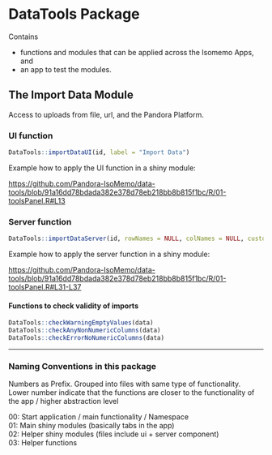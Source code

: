# DataTools Package

Contains 

- functions and modules that can be applied across the Isomemo Apps, and
- an app to test the modules.

## The Import Data Module

Access to uploads from file, url, and the Pandora Platform.

### UI function

```R
DataTools::importDataUI(id, label = "Import Data")
```

Example how to apply the UI function in a shiny module:

https://github.com/Pandora-IsoMemo/data-tools/blob/91a16dd78bdada382e378d78eb218bb8b815f1bc/R/01-toolsPanel.R#L13

### Server function

```R
DataTools::importDataServer(id, rowNames = NULL, colNames = NULL, customWarningChecks = list(), customErrorChecks = list(), ignoreWarnings = FALSE, defaultSource = "ckan")
```

Example how to apply the server function in a shiny module:

https://github.com/Pandora-IsoMemo/data-tools/blob/91a16dd78bdada382e378d78eb218bb8b815f1bc/R/01-toolsPanel.R#L31-L37


#### Functions to check validity of imports

```R
DataTools::checkWarningEmptyValues(data)
DataTools::checkAnyNonNumericColumns(data)
DataTools::checkErrorNoNumericColumns(data)
```

---

### Naming Conventions in this package
Numbers as Prefix. Grouped into files with same type of functionality.  
Lower number indicate that the functions are closer to the functionality of the app / higher abstraction level

00: Start application / main functionality / Namespace  
01: Main shiny modules (basically tabs in the app)  
02: Helper shiny modules (files include ui + server component)  
03: Helper functions
